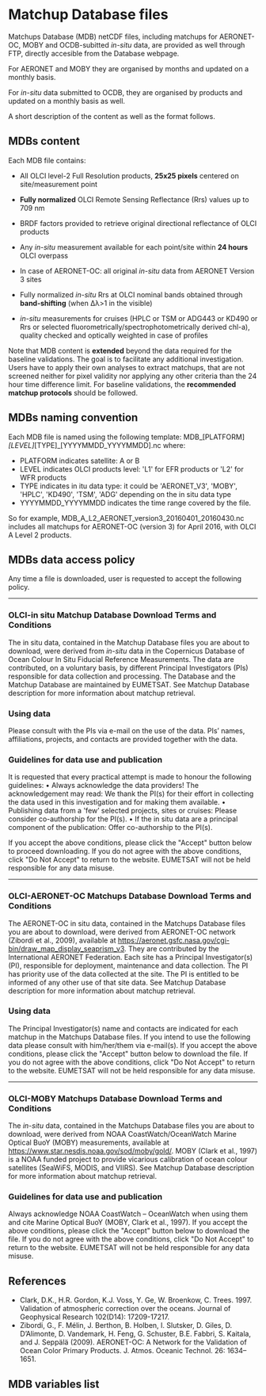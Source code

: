 # Matchup Database files
Matchups Database (MDB) netCDF files, including matchups for AERONET-OC, MOBY and OCDB-subitted _in-situ_ data, are provided as well through FTP, directly accesible from the Database webpage.

For AERONET and MOBY they are organised by months and updated on a monthly basis.

For _in-situ_ data submitted to OCDB, they are organised by products and updated on a monthly basis as well.

A short description of the content as well as the format follows.

## MDBs content
Each MDB file contains: 

- All OLCI level-2 Full Resolution products, **25x25 pixels** centered on site/measurement point

- **Fully normalized** OLCI Remote Sensing Reflectance (Rrs) values up to 709 nm  

- BRDF factors provided to retrieve original directional reflectance of OLCI products

- Any _in-situ_ measurement available for each point/site within **24 hours** OLCI overpass

- In case of AERONET-OC: all original _in-situ_ data from AERONET Version 3 sites

- Fully normalized _in-situ_ Rrs at OLCI nominal bands obtained through **band-shifting** (when Δλ>1 in the visible)

- _in-situ_ measurements for cruises (HPLC or TSM or ADG443 or KD490 or Rrs or selected fluorometrically/spectrophotometrically derived chl-a), quality checked and optically weighted in case of profiles

Note that MDB content is **extended** beyond the data required for the baseline validations. The goal is to facilitate any additional investigation.
Users have to apply their own analyses to extract matchups, that are not screened neither for pixel validity nor applying any other criteria than the 24 hour time difference limit.
For baseline validations, the **recommended matchup protocols** should be followed.

## MDBs naming convention
Each MDB file is named using the following template:
MDB_[PLATFORM]_[LEVEL]_[TYPE]_[YYYYMMDD_YYYYMMDD].nc
where:
- PLATFORM indicates satellite: A or B
- LEVEL indicates OLCI products level: 'L1' for EFR products or 'L2' for WFR products
- TYPE indicates in itu data type: it could be 'AERONET_V3', 'MOBY', 'HPLC', 'KD490', 'TSM', 'ADG' depending on the in situ data type
- YYYYMMDD_YYYYMMDD indicates the time range covered by the file.

So for example, MDB_A_L2_AERONET_version3_20160401_20160430.nc includes all matchups for AERONET-OC (version 3) for April 2016, with OLCI A Level 2 products.

## MDBs data access policy
Any time a file is downloaded, user is requested to accept the following policy.

-------------------------------------------------------------------------------------------------------------------------------
### **OLCI-in situ Matchup Database Download Terms and Conditions**
The in situ data, contained in the Matchup Database files you are about to download, were derived from _in-situ_ data in the Copernicus Database of Ocean Colour In Situ Fiducial Reference Measurements. The data are contributed, on a voluntary basis, by different Principal Investigators (PIs) responsible for data collection and processing. The Database and the Matchup Database are maintained by EUMETSAT. See Matchup Database description for more information about matchup retrieval.

### **Using data**
Please consult with the PIs via e-mail on the use of the data. PIs’ names, affiliations, projects, and contacts are provided together with the data. 

### Guidelines for data use and publication
It is requested that every practical attempt is made to honour the following guidelines:
•	Always acknowledge the data providers! The acknowledgement may read: We thank the PI(s) for their effort in collecting the data used in this investigation and for making them available.
•	Publishing data from a 'few’ selected projects, sites or cruises: Please consider co-authorship for the PI(s).
•	If the in situ data are a principal component of the publication: Offer co-authorship to the PI(s).

If you accept the above conditions, please click the "Accept" button below to proceed downloading. If you do not agree with the above conditions, click "Do Not Accept" to return to the website.
EUMETSAT will not be held responsible for any data misuse.

-------------------------------------------------------------------------------------------------------------------------------
### **OLCI-AERONET-OC Matchups Database Download Terms and Conditions**
The AERONET-OC in situ data, contained in the Matchups Database files you are about to download, were derived from AERONET-OC network (Zibordi et al., 2009), available at https://aeronet.gsfc.nasa.gov/cgi-bin/draw_map_display_seaprism_v3. They are contributed by the International AERONET Federation. Each site has a Principal Investigator(s) (PI), responsible for deployment, maintenance and data collection. The PI has priority use of the data collected at the site. The PI is entitled to be informed of any other use of that site data. See Matchup Database description for more information about matchup retrieval.

### **Using data**
The Principal Investigator(s) name and contacts are indicated for each matchup in the Matchups Database files. If you intend to use the following data please consult with him/her/them via e-mail(s).
If you accept the above conditions, please click the "Accept" button below to download the file. If you do not agree with the above conditions, click "Do Not Accept" to return to the website. 
EUMETSAT will not be held responsible for any data misuse.

-------------------------------------------------------------------------------------------------------------------------------
### **OLCI-MOBY Matchups Database Download Terms and Conditions**
The _in-situ_ data, contained in the Matchups Database files you are about to download, were derived from NOAA CoastWatch/OceanWatch Marine Optical BuoY (MOBY) measurements, available at https://www.star.nesdis.noaa.gov/sod/moby/gold/. MOBY (Clark et al., 1997) is a NOAA funded project to provide vicarious calibration of ocean colour satellites (SeaWiFS, MODIS, and VIIRS). See Matchup Database description for more information about matchup retrieval.

### **Guidelines for data use and publication**
Always acknowledge NOAA CoastWatch – OceanWatch when using them and cite Marine Optical BuoY (MOBY, Clark et al., 1997).
If you accept the above conditions, please click the "Accept" button below to download the file. If you do not agree with the above conditions, click "Do Not Accept" to return to the website. 
EUMETSAT will not be held responsible for any data misuse.


## References
- Clark, D.K., H.R. Gordon, K.J. Voss, Y. Ge, W. Broenkow, C. Trees. 1997. Validation of atmospheric correction over the oceans. Journal of Geophysical Research 102(D14): 17209-17217.
- Zibordi, G., F. Mélin, J. Berthon, B. Holben, I. Slutsker, D. Giles, D. D’Alimonte, D. Vandemark, H. Feng, G. Schuster, B.E. Fabbri, S. Kaitala, and J. Seppälä (2009). AERONET-OC: A Network for the Validation of Ocean Color Primary Products. J. Atmos. Oceanic Technol. 26: 1634–1651.

## MDB variables list

